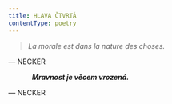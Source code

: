 ```yaml
---
title: HLAVA ČTVRTÁ
contentType: poetry
---
```


<section>

> _La morale est dans la nature des choses._

— NECKER

            ___Mravnost je věcem vrozená.___

— NECKER

</section>
